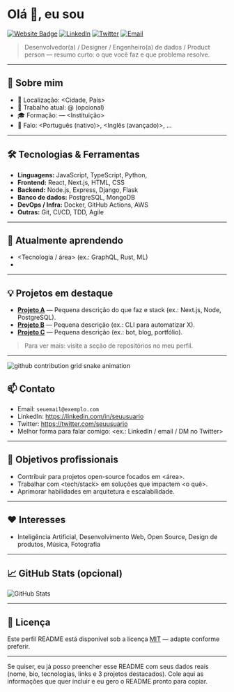 # Olá 👋, eu sou <Seu Nome>

[![Website Badge](https://img.shields.io/badge/website-Online-brightgreen)](<https://seu-site.com>) 
[![LinkedIn](https://img.shields.io/badge/LinkedIn-@seuusuario-blue)](<https://linkedin.com/in/seuusuario>) 
[![Twitter](https://img.shields.io/badge/Twitter-@seuusuario-1DA1F2)](<https://twitter.com/seuusuario>) 
[![Email](https://img.shields.io/badge/email-seuemail%40exemplo.com-red)](mailto:seuemail@exemplo.com)

> Desenvolvedor(a) / Designer / Engenheiro(a) de dados / Product person — resumo curto: o que você faz e que problema resolve.

---

## 🔭 Sobre mim
- 📍 Localização: <Cidade, País>
- 💼 Trabalho atual: <Cargo> @ <Empresa> (opcional)
- 🎓 Formação: <Curso> — <Instituição>
- 💬 Falo: <Português (nativo)>, <Inglês (avançado)>, ...

---

## 🛠️ Tecnologias & Ferramentas
- **Linguagens:** JavaScript, TypeScript, Python, <outras>
- **Frontend:** React, Next.js, HTML, CSS
- **Backend:** Node.js, Express, Django, Flask
- **Banco de dados:** PostgreSQL, MongoDB
- **DevOps / Infra:** Docker, GitHub Actions, AWS
- **Outras:** Git, CI/CD, TDD, Agile

---

## 🌱 Atualmente aprendendo
- <Tecnologia / área> (ex.: GraphQL, Rust, ML)
- <Outra coisa>

---

## 💡 Projetos em destaque
- **[Projeto A](https://github.com/seuusuario/projeto-a)** — Pequena descrição do que faz e stack (ex.: Next.js, Node, PostgreSQL).  
- **[Projeto B](https://github.com/seuusuario/projeto-b)** — Pequena descrição (ex.: CLI para automatizar X).  
- **[Projeto C](https://github.com/seuusuario/projeto-c)** — Pequena descrição (ex.: bot, blog, portfólio).

> Para ver mais: visite a seção de repositórios no meu perfil.

---
<picture align="center">
  <source media="(prefers-color-scheme: dark)" srcset="https://raw.githubusercontent.com/diego-alvesss/diego-alvesss/output/github-contribution-grid-snake-dark.svg">
  <source media="(prefers-color-scheme: light)" srcset="https://raw.githubusercontent.com/diego-alvesss/diego-alvesss/output/github-contribution-grid-snake-dark.svg">
  <img align="center" alt="github contribution grid snake animation" src="https://raw.githubusercontent.com/diego-alvesss/diego-alvesss/output/github-contribution-grid-snake.svg">
</picture>

## 📫 Contato
- Email: `seuemail@exemplo.com`
- LinkedIn: https://linkedin.com/in/seuusuario
- Twitter: https://twitter.com/seuusuario
- Melhor forma para falar comigo: <ex.: LinkedIn / email / DM no Twitter>

---

## 🎯 Objetivos profissionais
- Contribuir para projetos open-source focados em <área>.
- Trabalhar com <tech/stack> em soluções que impactem <o quê>.
- Aprimorar habilidades em arquitetura e escalabilidade.

---

## ❤️ Interesses
- Inteligência Artificial, Desenvolvimento Web, Open Source, Design de produtos, Música, Fotografia

---

## 📈 GitHub Stats (opcional)
![GitHub Stats](https://github-readme-stats.vercel.app/api?username=<seuusuario>&show_icons=true&theme=radical)

---

## 🧾 Licença
Este perfil README está disponível sob a licença [MIT](./LICENSE) — adapte conforme preferir.

---

Se quiser, eu já posso preencher esse README com seus dados reais (nome, bio, tecnologias, links e 3 projetos destacados). Cole aqui as informações que quer incluir e eu gero o README pronto para copiar.
